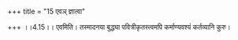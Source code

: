 +++
title = "15 एवञ् ज्ञात्वा"

+++
।।4.15।। एवमिति। तस्मादनया बुद्ध्या पवित्रीकृतस्त्वमपि कर्माण्यवश्यं
कर्तव्यानि कुरु।
